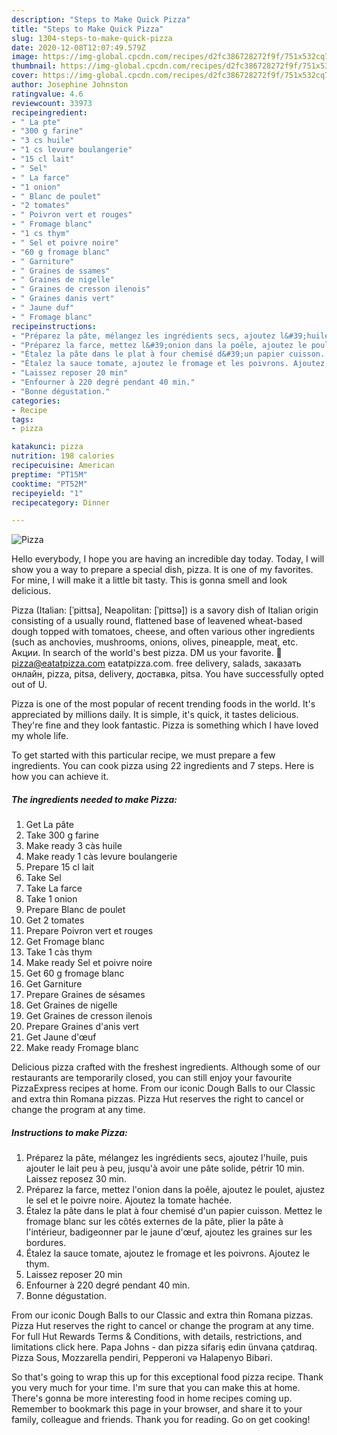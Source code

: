 ```yaml
---
description: "Steps to Make Quick Pizza"
title: "Steps to Make Quick Pizza"
slug: 1304-steps-to-make-quick-pizza
date: 2020-12-08T12:07:49.579Z
image: https://img-global.cpcdn.com/recipes/d2fc386728272f9f/751x532cq70/pizza-photo-principale-de-la-recette.jpg
thumbnail: https://img-global.cpcdn.com/recipes/d2fc386728272f9f/751x532cq70/pizza-photo-principale-de-la-recette.jpg
cover: https://img-global.cpcdn.com/recipes/d2fc386728272f9f/751x532cq70/pizza-photo-principale-de-la-recette.jpg
author: Josephine Johnston
ratingvalue: 4.6
reviewcount: 33973
recipeingredient:
- " La pte"
- "300 g farine"
- "3 cs huile"
- "1 cs levure boulangerie"
- "15 cl lait"
- " Sel"
- " La farce"
- "1 onion"
- " Blanc de poulet"
- "2 tomates"
- " Poivron vert et rouges"
- " Fromage blanc"
- "1 cs thym"
- " Sel et poivre noire"
- "60 g fromage blanc"
- " Garniture"
- " Graines de ssames"
- " Graines de nigelle"
- " Graines de cresson ilenois"
- " Graines danis vert"
- " Jaune duf"
- " Fromage blanc"
recipeinstructions:
- "Préparez la pâte, mélangez les ingrédients secs, ajoutez l&#39;huile, puis ajouter le lait peu à peu, jusqu&#39;à avoir une pâte solide, pétrir 10 min. Laissez reposez 30 min."
- "Préparez la farce, mettez l&#39;onion dans la poêle, ajoutez le poulet, ajustez le sel et le poivre noire. Ajoutez la tomate hachée."
- "Étalez la pâte dans le plat à four chemisé d&#39;un papier cuisson. Mettez le fromage blanc sur les côtés externes de la pâte, plier la pâte à l&#39;intérieur, badigeonner par le jaune d&#39;œuf, ajoutez les graines sur les bordures."
- "Étalez la sauce tomate, ajoutez le fromage et les poivrons. Ajoutez le thym."
- "Laissez reposer 20 min"
- "Enfourner à 220 degré pendant 40 min."
- "Bonne dégustation."
categories:
- Recipe
tags:
- pizza

katakunci: pizza 
nutrition: 198 calories
recipecuisine: American
preptime: "PT15M"
cooktime: "PT52M"
recipeyield: "1"
recipecategory: Dinner

---
```



![Pizza](https://img-global.cpcdn.com/recipes/d2fc386728272f9f/751x532cq70/pizza-photo-principale-de-la-recette.jpg)

Hello everybody, I hope you are having an incredible day today. Today, I will show you a way to prepare a special dish, pizza. It is one of my favorites. For mine, I will make it a little bit tasty. This is gonna smell and look delicious.

Pizza (Italian: [ˈpittsa], Neapolitan: [ˈpittsə]) is a savory dish of Italian origin consisting of a usually round, flattened base of leavened wheat-based dough topped with tomatoes, cheese, and often various other ingredients (such as anchovies, mushrooms, onions, olives, pineapple, meat, etc. Акции. In search of the world&#39;s best pizza. DM us your favorite. 📩 pizza@eatatpizza.com eatatpizza.com. free delivery, salads, заказать онлайн, pizza, pitsa, delivery, доставка, pitsa. You have successfully opted out of U.

Pizza is one of the most popular of recent trending foods in the world. It's appreciated by millions daily. It is simple, it's quick, it tastes delicious. They're fine and they look fantastic. Pizza is something which I have loved my whole life.


To get started with this particular recipe, we must prepare a few ingredients. You can cook pizza using 22 ingredients and 7 steps. Here is how you can achieve it.

<!--inarticleads1-->

##### The ingredients needed to make Pizza:

1. Get  La pâte
1. Take 300 g farine
1. Make ready 3 càs huile
1. Make ready 1 càs levure boulangerie
1. Prepare 15 cl lait
1. Take  Sel
1. Take  La farce
1. Take 1 onion
1. Prepare  Blanc de poulet
1. Get 2 tomates
1. Prepare  Poivron vert et rouges
1. Get  Fromage blanc
1. Take 1 càs thym
1. Make ready  Sel et poivre noire
1. Get 60 g fromage blanc
1. Get  Garniture
1. Prepare  Graines de sésames
1. Get  Graines de nigelle
1. Get  Graines de cresson ilenois
1. Prepare  Graines d&#39;anis vert
1. Get  Jaune d&#39;œuf
1. Make ready  Fromage blanc


Delicious pizza crafted with the freshest ingredients. Although some of our restaurants are temporarily closed, you can still enjoy your favourite PizzaExpress recipes at home. From our iconic Dough Balls to our Classic and extra thin Romana pizzas. Pizza Hut reserves the right to cancel or change the program at any time. 

<!--inarticleads2-->

##### Instructions to make Pizza:

1. Préparez la pâte, mélangez les ingrédients secs, ajoutez l&#39;huile, puis ajouter le lait peu à peu, jusqu&#39;à avoir une pâte solide, pétrir 10 min. Laissez reposez 30 min.
1. Préparez la farce, mettez l&#39;onion dans la poêle, ajoutez le poulet, ajustez le sel et le poivre noire. Ajoutez la tomate hachée.
1. Étalez la pâte dans le plat à four chemisé d&#39;un papier cuisson. Mettez le fromage blanc sur les côtés externes de la pâte, plier la pâte à l&#39;intérieur, badigeonner par le jaune d&#39;œuf, ajoutez les graines sur les bordures.
1. Étalez la sauce tomate, ajoutez le fromage et les poivrons. Ajoutez le thym.
1. Laissez reposer 20 min
1. Enfourner à 220 degré pendant 40 min.
1. Bonne dégustation.


From our iconic Dough Balls to our Classic and extra thin Romana pizzas. Pizza Hut reserves the right to cancel or change the program at any time. For full Hut Rewards Terms &amp; Conditions, with details, restrictions, and limitations click here. Papa Johns - dan pizza sifariş edin ünvana çatdıraq. Pizza Sous, Mozzarella pendiri, Pepperoni və Halapenyo Bibəri. 

So that's going to wrap this up for this exceptional food pizza recipe. Thank you very much for your time. I'm sure that you can make this at home. There's gonna be more interesting food in home recipes coming up. Remember to bookmark this page in your browser, and share it to your family, colleague and friends. Thank you for reading. Go on get cooking!
